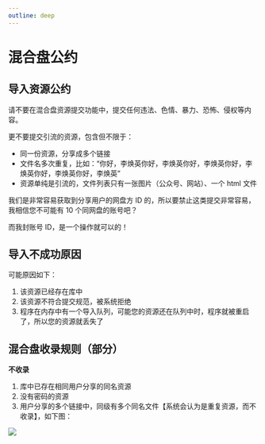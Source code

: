 ```yaml
---
outline: deep
---
```


# 混合盘公约

## 导入资源公约

请不要在混合盘资源提交功能中，提交任何违法、色情、暴力、恐怖、侵权等内容。

更不要提交引流的资源，包含但不限于：

- 同一份资源，分享成多个链接
- 文件名多次重复，比如：“你好，李焕英你好，李焕英你好，李焕英你好，李焕英你好，李焕英你好，李焕英”
- 资源单纯是引流的，文件列表只有一张图片（公众号、网站）、一个 html 文件

我们是非常容易获取到分享用户的网盘方 ID 的，所以要禁止这类提交非常容易，我相信您不可能有 10 个同网盘的账号吧？

而我封账号 ID，是一个操作就可以的！

## 导入不成功原因

可能原因如下：

1. 该资源已经存在库中
2. 该资源不符合提交规范，被系统拒绝
3. 程序在内存中有一个导入队列，可能您的资源还在队列中时，程序就被重启了，所以您的资源就丢失了

## 混合盘收录规则（部分）

**不收录**

1. 库中已存在相同用户分享的同名资源
2. 没有密码的资源
3. 用户分享的多个链接中，同级有多个同名文件【系统会认为是重复资源，而不收录】，如下图：

![](/images/convention/image.png)